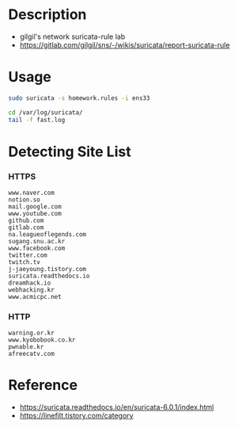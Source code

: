# Description
- gilgil's network suricata-rule lab
- https://gitlab.com/gilgil/sns/-/wikis/suricata/report-suricata-rule

# Usage
```bash
sudo suricata -s homework.rules -i ens33
```
```bash
cd /var/log/suricata/
tail -f fast.log
```

# Detecting Site List
### HTTPS
```
www.naver.com                                           
notion.so     
mail.google.com    
www.youtube.com
github.com   
gitlab.com        
na.leagueoflegends.com
sugang.snu.ac.kr
www.facebook.com
twitter.com 
twitch.tv             
j-jaeyoung.tistory.com
suricata.readthedocs.io
dreamhack.io
webhacking.kr  
www.acmicpc.net
```
### HTTP
```
warning.or.kr
www.kyobobook.co.kr
pwnable.kr
afreecatv.com
```


# Reference
- https://suricata.readthedocs.io/en/suricata-6.0.1/index.html
- https://linefilt.tistory.com/category
